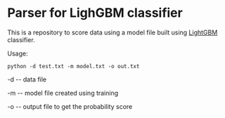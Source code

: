 # Parser for LighGBM classifier

This is a repository to score data using a model file built using [LightGBM](https://github.com/microsoft/LightGBM) 
classifier. 

Usage:

`python -d test.txt -m model.txt -o out.txt`

-d -- data file

-m -- model file created using training

-o -- output file to get the probability score

